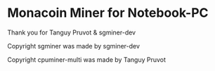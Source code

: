 # Monacoin Miner for Notebook-PC

Thank you for Tanguy Pruvot & sgminer-dev

Copyright sgminer was made by sgminer-dev

Copyright cpuminer-multi was made by Tanguy Pruvot
